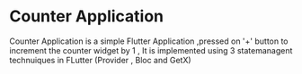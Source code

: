 # Counter Application
Counter Application is a simple Flutter Application ,pressed on '+' button to increment the counter widget by 1 ,
It is implemented using 3 statemanagent technuiques in FLutter  (Provider , Bloc  and GetX) 
